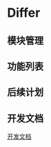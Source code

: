 # Differ

## 模块管理

## 功能列表

## 后续计划

## 开发文档

[开发文档](https://www.yuque.com/g/u37798125/gr8lw9/opb1mayrdug4nfn8/collaborator/join?token=R7tgh3e5OOlBCvtT&source=doc_collaborator#)

